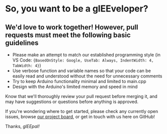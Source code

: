 # So, you want to be a glEEveloper?

## We'd love to work together! However, pull requests must meet the following basic guidelines

- Please make an attempt to match our established programming style (in VS Code: `{BasedOnStyle: Google, UseTab: Always, IndentWidth: 4, TabWidth: 4}`)
- Use verbose function and variable names so that your code can be easily read and understood without the need for unnecessary comments
- Try to keep Arduino functionality minimal and limited to main.cpp
- Design with the Arduino's limited memory and speed in mind

Know that we'll thoroughly review your pull request before merging it, and may have suggestions or questions before anything is approved.

If you're wondering where to get started, please check any currently open issues, browse [our project board](https://github.com/orgs/Matt-and-Gib/projects/1), or get in touch with us here on GitHub!

Thanks, _glEEpal!_
